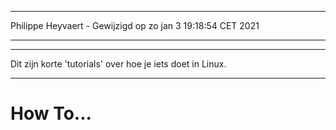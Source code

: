 ***
Philippe Heyvaert - Gewijzigd op zo jan  3 19:18:54 CET 2021
***

***
Dit zijn korte 'tutorials' over hoe je iets doet in Linux.
***

# How To...
